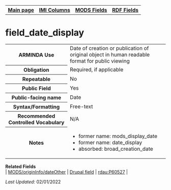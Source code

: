 <!DOCTYPE html>
<html>

<body>
<table style="width:100%">
  <tr>
    <th><a href="index.md">Main page</a></th>
	<th><a href="IMI.md">IMI Columns</a></th>
    <th><a href="MODS.md">MODS Fields</a></th>
    <th><a href="RDF.md">RDF Fields</a></th>
  </tr>
</table>

<h1>field_date_display</h1>
<table>
<tr>
	<th>ARMINDA Use</th>
	<td>Date of creation or publication of original object in human readable format for public viewing</td>
</tr>
<tr>
	<th>Obligation</th>
	<td>Required, if applicable</td>
</tr>
<tr>
	<th>Repeatable</th>
	<td>No</td>
</tr>
<tr>
	<th>Public Field</th>
	<td>Yes</td>
</tr>
<tr>
	<th>Public-facing name</th>
	<td>Date</td>
</tr>
<tr>
	<th>Syntax/Formatting</th>
	<td>Free-text</td>
</tr>
<tr>
	<th>Recommended Controlled Vocabulary</th>
	<td>N/A</td>
</tr>
<tr>
	<th>Notes</th>
	<td>
		<ul>
			<li>former name: mods_display_date</li>
			<li>former name: date_display</li>
			<li>absorbed: broad_creation_date</li>
		</ul>
	</td>
</tr>
</table>
<dl>
	<dt><b>Related Fields</b></dt>
		| <a href="mods.originInfo_dateOther.md">MODS/originInfo/dateOther</a> | <a href="DrupalFields.md">Drupal field</a> | <a href="rdf.rdau.p60527.md">rdau:P60527</a> |
</dl>
<p><i>Last Updated: </i>02/01/2022</p>
</body>
</html>